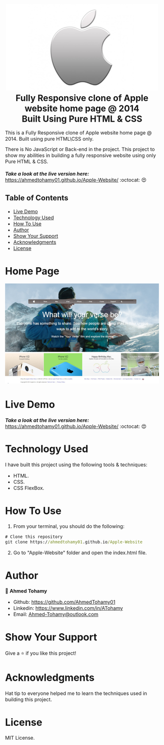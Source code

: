 
<h1 align="center">
  <img title="PETTY" src="https://github.com/AhmedTohamy01/Apple-Website/blob/master/img/readme/3.jpg" alt="Petty Logo" width="500" />
  <br>
  Fully Responsive clone of Apple website home page @ 2014 
  <br> 
  Built Using Pure HTML & CSS
</h1>

<p><font size="3">
  This is a Fully Responsive clone of Apple website home page @ 2014. Built using pure HTML\CSS only.
  
  There is No JavaScript or Back-end in the project. This project to show my abilities in building a fully responsive website using only Pure HTML & CSS.
  <br><br> 
  <strong><em>Take a look at the live version here:</em></strong> https://ahmedtohamy01.github.io/Apple-Website/ :octocat: :heart_eyes:
</p>

## Table of Contents

- [Live Demo](#live-demo)
- [Technology Used](#technology-used)
- [How To Use](#how-to-use)
- [Author](#author)
- [Show Your Support](#show-your-support)
- [Acknowledgments](#acknowledgments)
- [License](#license)


# Home Page

<div align="center"><a name="menu"></a>

![ScreenShot](/img/readme/1.jpg)
![ScreenShot](/img/readme/2.jpg)
</div>

# Live Demo

***Take a look at the live version here:*** https://ahmedtohamy01.github.io/Apple-Website/ :octocat: :heart_eyes: 


# Technology Used

I have built this project using the following tools & techniques:
- HTML.
- CSS.
- CSS FlexBox.


# How To Use

1) From your terminal, you should do the following:

```cmd
# Clone this repository
git clone https://ahmedtohamy01.github.io/Apple-Website

```

2) Go to "Apple-Website" folder and open the index.html file.


# Author

👤 **Ahmed Tohamy**
- Github: https://github.com/AhmedTohamy01
- Linkedin: https://www.linkedin.com/in/ATohamy
- Email: Ahmed-Tohamy@outlook.com

# Show Your Support

Give a ⭐️ if you like this project!

# Acknowledgments

Hat tip to everyone helped me to learn the techniques used in building this project.

# License 

MIT License.


